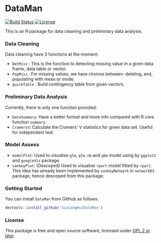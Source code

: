 # DataMan

[![Build Status](https://travis-ci.org/SixiangHu/DataMan.svg?branch=master)](https://travis-ci.org/SixiangHu/DataMan) [![License](http://img.shields.io/badge/license-GPL%20%28%3E=%202%29-brightgreen.svg?style=flat)](http://www.gnu.org/licenses/gpl-2.0.html)

This is an R package for data cleaning and preliminary data analysis.

### Data Cleaning

Data cleaning have 3 functions at the moment:
* `DetMiss` : This is the function to detecting missing value in a given data frame, data.table or vector.
* `PopMiss` : For missing values, we have choices between: deleting, and, populating with mean or mode.
* `quickTable` : Build contingency table from given vectors.

### Preliminary Data Analysis

Currently, there is only one function provided:
* `DataSummary`: Have a better format and more info compared with R core function `summary`.
* `CramersV`: Calculate the Cramers' V statistics for given data set. Useful for independent test.

### Model Assess

* `modelPlot`: Used to visualise `glm`, `glm.nb` and `gbm` model using by `ggplot2` and `googleVis` package.
* `sankeyPlot`: (Descoped) Used to visualise `rpart` model fitted by `rpart`.  This idea has already been implemented by `sankeyNetwork` in `networkD3` package, hence descoped from this package.

### Getting Started

You can install `DataMan` from GitHub as follows:

```r
devtools::install_github('SixiangHu/DataMan')
```

### License

This package is free and open source software, licensed under [GPL 2 or later](http://opensource.org/licenses/gpl-license).
